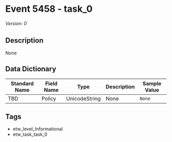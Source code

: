 # Event 5458 - task_0
###### Version: 0

## Description
None

## Data Dictionary
|Standard Name|Field Name|Type|Description|Sample Value|
|---|---|---|---|---|
|TBD|Policy|UnicodeString|None|`None`|

## Tags
* etw_level_Informational
* etw_task_task_0